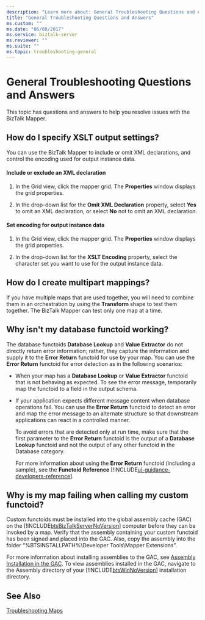 ```yaml
---
description: "Learn more about: General Troubleshooting Questions and Answers"
title: "General Troubleshooting Questions and Answers"
ms.custom: ""
ms.date: "06/08/2017"
ms.service: biztalk-server
ms.reviewer: ""
ms.suite: ""
ms.topic: troubleshooting-general
---
```

# General Troubleshooting Questions and Answers
This topic has questions and answers to help you resolve issues with the BizTalk Mapper.  
  
## How do I specify XSLT output settings?  
 You can use the BizTalk Mapper to include or omit XML declarations, and control the encoding used for output instance data.  
  
#### Include or exclude an XML declaration  
  
1.  In the Grid view, click the mapper grid. The **Properties** window displays the grid properties.  
  
2.  In the drop-down list for the **Omit XML Declaration** property, select **Yes** to omit an XML declaration, or select **No** not to omit an XML declaration.  
  
#### Set encoding for output instance data  
  
1.  In the Grid view, click the mapper grid. The **Properties** window displays the grid properties.  
  
2.  In the drop-down list for the **XSLT Encoding** property, select the character set you want to use for the output instance data.  
  
## How do I create multipart mappings?  
 If you have multiple maps that are used together, you will need to combine them in an orchestration by using the **Transform** shape to test them together. The BizTalk Mapper can test only one map at a time.  
  
## Why isn't my database functoid working?  
 The database functoids **Database Lookup** and **Value Extractor** do not directly return error information; rather, they capture the information and supply it to the **Error Return** functoid for use by your map. You can use the **Error Return** functoid for error detection as in the following scenarios:  
  
- When your map has a **Database Lookup** or **Value Extractor** functoid that is not behaving as expected. To see the error message, temporarily map the functoid to a field in the output schema.  
  
- If your application expects different message content when database operations fail. You can use the **Error Return** functoid to detect an error and map the error message to an alternate structure so that downstream applications can react in a controlled manner.  
  
  To avoid errors that are detected only at run time, make sure that the first parameter to the **Error Return** functoid is the output of a **Database Lookup** functoid and not the output of any other functoid in the Database category.  
  
  For more information about using the **Error Return** functoid (including a sample), see the **Functoid Reference** [!INCLUDE[ui-guidance-developers-reference](../includes/ui-guidance-developers-reference.md)].
  
## Why is my map failing when calling my custom functoid?  
 Custom functoids must be installed into the global assembly cache (GAC) on the [!INCLUDE[btsBizTalkServerNoVersion](../includes/btsbiztalkservernoversion-md.md)] computer before they can be invoked by a map. Verify that the assembly containing your custom functoid has been signed and placed into the GAC. Also, copy the assembly into the folder “%BTSINSTALLPATH%\Developer Tools\Mapper Extensions”.  
  
 For more information about installing assemblies to the GAC, see [Assembly Installation in the GAC](../core/assembly-installation-in-the-gac.md). To view assemblies installed in the GAC, navigate to the Assembly directory of your [!INCLUDE[btsWinNoVersion](../includes/btswinnoversion-md.md)] installation directory.  
  
## See Also  
 [Troubleshooting Maps](../core/troubleshooting-maps.md)
